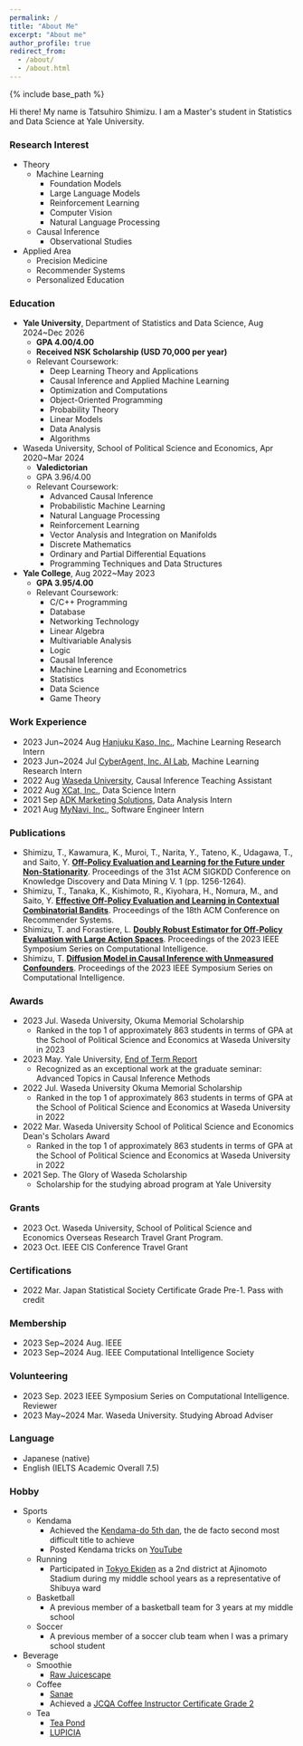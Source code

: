 ```yaml
---
permalink: /
title: "About Me"
excerpt: "About me"
author_profile: true
redirect_from: 
  - /about/
  - /about.html
---
```



{% include base_path %}

Hi there! My name is Tatsuhiro Shimizu. 
I am a Master's student in Statistics and Data Science at Yale University.

### Research Interest
* Theory
  * Machine Learning
    * Foundation Models
    * Large Language Models
    * Reinforcement Learning
    * Computer Vision
    * Natural Language Processing
  * Causal Inference
    * Observational Studies
* Applied Area
  * Precision Medicine
  * Recommender Systems
  * Personalized Education

### Education
* **Yale University**, Department of Statistics and Data Science, Aug 2024~Dec 2026
  * **GPA 4.00/4.00**
  * **Received NSK Scholarship (USD 70,000 per year)**
  * Relevant Coursework: 
    * Deep Learning Theory and Applications
    * Causal Inference and Applied Machine Learning
    * Optimization and Computations
    * Object-Oriented Programming
    * Probability Theory
    * Linear Models
    * Data Analysis
    * Algorithms
* Waseda University, School of Political Science and Economics, Apr 2020~Mar 2024
  * **Valedictorian**
  * GPA 3.96/4.00
  * Relevant Coursework: 
    * Advanced Causal Inference
    * Probabilistic Machine Learning
    * Natural Language Processing
    * Reinforcement Learning
    * Vector Analysis and Integration on Manifolds
    * Discrete Mathematics
    * Ordinary and Partial Differential Equations
    * Programming Techniques and Data Structures
* **Yale College**, Aug 2022~May 2023
  * **GPA 3.95/4.00**
  * Relevant Coursework:
    * C/C++ Programming
    * Database
    * Networking Technology
    * Linear Algebra
    * Multivariable Analysis
    * Logic
    * Causal Inference
    * Machine Learning and Econometrics
    * Statistics
    * Data Science
    * Game Theory

### Work Experience
* 2023 Jun~2024 Aug [Hanjuku Kaso, Inc.](https://initial.inc/companies/A-37304), Machine Learning Research Intern
* 2023 Jun~2024 Jul [CyberAgent, Inc. AI Lab](https://cyberagent.ai/ailab/), Machine Learning Research Intern
* 2022 Aug [Waseda University]((https://www.waseda.jp/fpse/pse/)), Causal Inference Teaching Assistant
* 2022 Aug [XCat, Inc.](https://www.xcat.co.jp/ja/index.html), Data Science Intern
* 2021 Sep [ADK Marketing Solutions](https://www.adkms.jp/), Data Analysis Intern
* 2021 Aug [MyNavi, Inc.](https://www.mynavi.jp/), Software Engineer Intern


### Publications
* Shimizu, T., Kawamura, K., Muroi, T., Narita, Y., Tateno, K., Udagawa, T., and Saito, Y. **[Off-Policy Evaluation and Learning for the Future under Non-Stationarity](ttps://dl.acm.org/doi/abs/10.1145/3690624.3709237)**. Proceedings of the 31st ACM SIGKDD Conference on Knowledge Discovery and Data Mining V. 1 (pp. 1256-1264). 
* Shimizu, T., Tanaka, K., Kishimoto, R., Kiyohara, H., Nomura, M., and Saito, Y. **[Effective Off-Policy Evaluation and Learning in Contextual Combinatorial Bandits](https://dl.acm.org/doi/abs/10.1145/3640457.3688099)**. Proceedings of the 18th ACM Conference on Recommender Systems.
* Shimizu, T. and Forastiere, L. **[Doubly Robust Estimator for Off-Policy Evaluation with Large Action Spaces](https://ieeexplore.ieee.org/abstract/document/10372057)**. Proceedings of the 2023 IEEE Symposium Series on Computational Intelligence.
* Shimizu, T. **[Diffusion Model in Causal Inference with Unmeasured Confounders](https://ieeexplore.ieee.org/abstract/document/10372009)**.  Proceedings of the 2023 IEEE Symposium Series on Computational Intelligence.

### Awards
* 2023 Jul. Waseda University, Okuma Memorial Scholarship
  * Ranked in the top 1 of approximately 863 students in terms of GPA at the School of Political Science and Economics at
Waseda University in 2023
* 2023 May. Yale University, [End of Term Report](https://poorvucenter.yale.edu/teaching/teaching-how/chapter-7-teaching-yale-college/grading-and-other-academic-issues)
  * Recognized as an exceptional work at the graduate seminar: Advanced Topics in Causal Inference Methods
* 2022 Jul. Waseda University Okuma Memorial Scholarship
  * Ranked in the top 1 of approximately 863 students in terms of GPA at the School of Political Science and Economics at
Waseda University in 2022
* 2022 Mar. Waseda University School of Political Science and Economics Dean's Scholars Award
  * Ranked in the top 1 of approximately 863 students in terms of GPA at the School of Political Science and Economics at
Waseda University in 2022
* 2021 Sep. The Glory of Waseda Scholarship
  * Scholarship for the studying abroad program at Yale University


### Grants
* 2023 Oct. Waseda University, School of Political Science and Economics Overseas Research Travel Grant Program.
* 2023 Oct. IEEE CIS Conference Travel Grant

### Certifications
* 2022 Mar. Japan Statistical Society Certificate Grade Pre-1. Pass with credit

### Membership
* 2023 Sep~2024 Aug. IEEE
* 2023 Sep~2024 Aug. IEEE Computational Intelligence Society

### Volunteering 
* 2023 Sep. 2023 IEEE Symposium Series on Computational Intelligence. Reviewer
* 2023 May~2024 Mar. Waseda University. Studying Abroad Adviser

### Language
* Japanese (native)
* English (IELTS Academic Overall 7.5)

### Hobby
* Sports
  * Kendama
    * Achieved the [Kendama-do 5th dan](https://kendama.or.jp/tricks/advanced_tricks/), the de facto second most difficult title to achieve
    * Posted Kendama tricks on [YouTube](https://www.youtube.com/channel/UCMJ2mmKDU7RDwqdCNU4pAuQ)
  * Running
    * Participated in [Tokyo Ekiden]((https://www.kyoiku.metro.tokyo.lg.jp/school/content/physical_training_and_club_activity/ekiden.html)) as a 2nd district at Ajinomoto Stadium during my middle school years as a representative of Shibuya ward
  * Basketball
    * A previous member of a basketball team for 3 years at my middle school
  * Soccer
    * A previous member of a soccer club team when I was a primary school student
* Beverage
  * Smoothie
    * [Raw Juicescape](https://www.rawjuicescape.com/)
  * Coffee
    * [Sanae](https://waseda-sanae.com/)
    * Achieved a [JCQA Coffee Instructor Certificate Grade 2](https://kentei.jcqa.org/about.html#gaiyo2)
  * Tea
    * [Tea Pond](https://teapond.jp/)
    * [LUPICIA](https://www.lupicia.com/)
